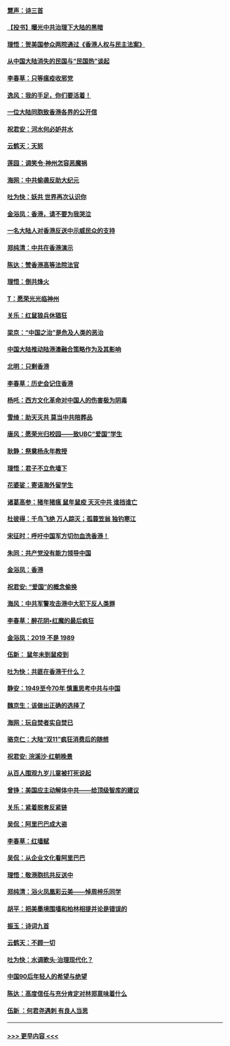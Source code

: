 #### [慧声：诗三首](../pages/nsc993/n11678848.md?t=11251533) 
#### [【投书】曝光中共治理下大陆的黑暗](../pages/nsc993/n11678674.md?t=11251533) 
#### [理悟：贺美国参众两院通过《香港人权与民主法案》](../pages/nsc993/n11678104.md?t=11251533) 
#### [从中国大陆消失的民国与“民国热”谈起](../pages/nsc993/n11678075.md?t=11251533) 
#### [李春草：只等瘟疫收邪党](../pages/nsc993/n11677308.md?t=11251533) 
#### [逸风：我的手足，你们要活着！](../pages/nsc993/n11676352.md?t=11251533) 
#### [一位大陆同胞致香港各界的公开信](../pages/nsc993/n11675761.md?t=11251533) 
#### [祝君安：河水何必妒井水](../pages/nsc993/n11675746.md?t=11251533) 
#### [云鹤天：天怒](../pages/nsc993/n11675718.md?t=11251533) 
#### [莲园：调笑令‧神州怎容恶魔祸](../pages/nsc993/n11675648.md?t=11251533) 
#### [海网：中共偷袭反助大纪元](../pages/nsc993/n11673515.md?t=11251533) 
#### [吐为快：妖共 世界再次认识你](../pages/nsc993/n11673506.md?t=11251533) 
#### [金浴凤：香港，请不要为我哭泣](../pages/nsc993/n11673248.md?t=11251533) 
#### [一名大陆人对香港反送中示威民众的支持](../pages/nsc993/n11672615.md?t=11251533) 
#### [郑纯清：中共在香港演示](../pages/nsc993/n11670539.md?t=11251533) 
#### [陈达：赞香港高等法院法官](../pages/nsc993/n11669542.md?t=11251533) 
#### [理悟：倒共烽火](../pages/nsc993/n11668844.md?t=11251533) 
#### [T：愿荣光光临神州](../pages/nsc993/n11668421.md?t=11251533) 
#### [关乐：红鼠狼兵休猖狂](../pages/nsc993/n11668378.md?t=11251533) 
#### [梁京：“中国之治”是危及人类的恶治](../pages/nsc993/n11668328.md?t=11251533) 
#### [中国大陆推动陆港澳融合策略作为及其影响](../pages/nsc993/n11668157.md?t=11251533) 
#### [北明：只剩香港](../pages/nsc993/n11668002.md?t=11251533) 
#### [李春草：历史会记住香港](../pages/nsc993/n11667927.md?t=11251533) 
#### [杨吒：西方文化革命对中国人的伤害极为阴毒](../pages/nsc993/n11664521.md?t=11251533) 
#### [雪绮：助天灭共 莫当中共陪葬品](../pages/nsc993/n11662650.md?t=11251533) 
#### [唐风：愿荣光归校园——致UBC“爱国”学生](../pages/nsc993/n11662194.md?t=11251533) 
#### [耿静：祭奠杨永年教授](../pages/nsc993/n11662514.md?t=11251533) 
#### [理悟：君子不立危墙下](../pages/nsc993/n11662172.md?t=11251533) 
#### [花婆娑：寄语海外留学生](../pages/nsc993/n11662121.md?t=11251533) 
#### [诸葛高参：猪年猪瘟 鼠年鼠疫 天灭中共 谁挡谁亡](../pages/nsc993/n11661980.md?t=11251533) 
#### [杜彼得：千鸟飞绝 万人踪灭；孤蓑笠翁 独钓寒江](../pages/nsc993/n11661170.md?t=11251533) 
#### [宋征时：呼吁中国军方切勿血洗香港！](../pages/nsc993/n11415318.md?t=11251533) 
#### [朱同：共产党没有能力领导中国](../pages/nsc993/n11660421.md?t=11251533) 
#### [金浴凤：香港](../pages/nsc993/n11660419.md?t=11251533) 
#### [祝君安: “爱国”的概念偷换](../pages/nsc993/n11659706.md?t=11251533) 
#### [海风：中共军警攻击港中大犯下反人类罪](../pages/nsc993/n11659632.md?t=11251533) 
#### [李春草：醉花阴•红魔的最后疯狂](../pages/nsc993/n11659287.md?t=11251533) 
#### [金浴凤：2019 不是 1989](../pages/nsc993/n11657663.md?t=11251533) 
#### [伍新： 鼠年未到鼠疫到](../pages/nsc993/n11655098.md?t=11251533) 
#### [吐为快：共匪在香港干什么？](../pages/nsc993/n11654891.md?t=11251533) 
#### [静安：1949至今70年 慎重思考中共与中国](../pages/nsc993/n11651244.md?t=11251533) 
#### [魏京生：该做出正确的选择了](../pages/nsc993/n11653084.md?t=11251533) 
#### [海网：玩自焚者实自焚已](../pages/nsc993/n11652423.md?t=11251533) 
#### [骆克仁：大陆“双11”疯狂消费后的随想](../pages/nsc993/n11652305.md?t=11251533) 
#### [祝君安: 浣溪沙·红朝晚景](../pages/nsc993/n11652258.md?t=11251533) 
#### [从百人围观九岁儿童被打死说起](../pages/nsc993/n11651030.md?t=11251533) 
#### [曾铮：美国应主动解体中共——给顶级智库的建议](../pages/nsc993/n11649888.md?t=11251533) 
#### [关乐：紧着脱套反紧链](../pages/nsc993/n11649069.md?t=11251533) 
#### [吴侃：阿里巴巴成大盗](../pages/nsc993/n11645523.md?t=11251533) 
#### [李春草：红墙赋](../pages/nsc993/n11646389.md?t=11251533) 
#### [吴侃：从企业文化看阿里巴巴](../pages/nsc993/n11645476.md?t=11251533) 
#### [理悟：敬港胞抗共反送中](../pages/nsc993/n11645466.md?t=11251533) 
#### [郑纯清：浴火凤凰彩云美——悼周梓乐同学](../pages/nsc993/n11645155.md?t=11251533) 
#### [胡平：把美墨境围墙和柏林相提并论是错误的](../pages/nsc993/n11645134.md?t=11251533) 
#### [振玉：诗词九首](../pages/nsc993/n11644081.md?t=11251533) 
#### [云鹤天：不顾一切](../pages/nsc993/n11643508.md?t=11251533) 
#### [吐为快：水调歌头·治理现代化？](../pages/nsc993/n11643485.md?t=11251533) 
#### [中国90后年轻人的希望与绝望](../pages/nsc993/n11642317.md?t=11251533) 
#### [陈达：高度信任与充分肯定对林郑意味着什么](../pages/nsc993/n11641441.md?t=11251533) 
#### [伍新 ：何君尧遇刺 有良人当思](../pages/nsc993/n11641503.md?t=11251533) 

----
#### [ >>> 更早内容 <<< ](../indexes/nsc993-earlier.md)
